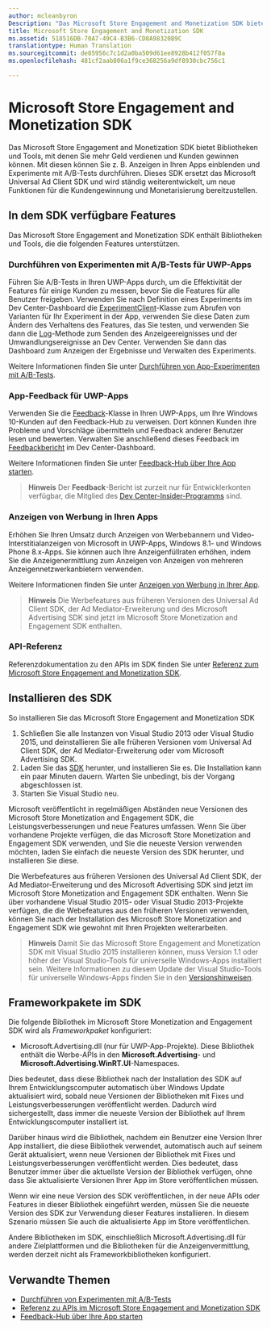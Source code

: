 ```yaml
---
author: mcleanbyron
Description: "Das Microsoft Store Engagement and Monetization SDK bietet Bibliotheken und Tools zum Hinzufügen von Features zu Ihren Apps, mit denen Sie mehr Geld verdienen und Kunden gewinnen können."
title: Microsoft Store Engagement and Monetization SDK
ms.assetid: 518516DB-70A7-49C4-B3B6-CD8A98320B9C
translationtype: Human Translation
ms.sourcegitcommit: de85956c7c1d2a0ba509d61ee8928b412f057f8a
ms.openlocfilehash: 481cf2aab806a1f9ce368256a9df8930cbc756c1

---
```


# Microsoft Store Engagement and Monetization SDK

Das Microsoft Store Engagement and Monetization SDK bietet Bibliotheken und Tools, mit denen Sie mehr Geld verdienen und Kunden gewinnen können. Mit diesen können Sie z. B. Anzeigen in Ihren Apps einblenden und Experimente mit A/B-Tests durchführen. Dieses SDK ersetzt das Microsoft Universal Ad Client SDK und wird ständig weiterentwickelt, um neue Funktionen für die Kundengewinnung und Monetarisierung bereitzustellen.


## In dem SDK verfügbare Features

Das Microsoft Store Engagement and Monetization SDK enthält Bibliotheken und Tools, die die folgenden Features unterstützen.

### Durchführen von Experimenten mit A/B-Tests für UWP-Apps

Führen Sie A/B-Tests in Ihren UWP-Apps durch, um die Effektivität der Features für einige Kunden zu messen, bevor Sie die Features für alle Benutzer freigeben. Verwenden Sie nach Definition eines Experiments im Dev Center-Dashboard die [ExperimentClient](https://msdn.microsoft.com/library/windows/apps/microsoft.services.store.engagement.experimentclient.aspx)-Klasse zum Abrufen von Varianten für Ihr Experiment in der App, verwenden Sie diese Daten zum Ändern des Verhaltens des Features, das Sie testen, und verwenden Sie dann die [Log](https://msdn.microsoft.com/library/windows/apps/microsoft.services.store.engagement.storeservicescustomevents.log.aspx)-Methode zum Senden des Anzeigeereignisses und der Umwandlungsereignisse an Dev Center. Verwenden Sie dann das Dashboard zum Anzeigen der Ergebnisse und Verwalten des Experiments.

Weitere Informationen finden Sie unter [Durchführen von App-Experimenten mit A/B-Tests](run-app-experiments-with-a-b-testing.md).

### App-Feedback für UWP-Apps

Verwenden Sie die [Feedback](https://msdn.microsoft.com/library/windows/apps/microsoft.services.store.engagement.feedback.aspx)-Klasse in Ihren UWP-Apps, um Ihre Windows 10-Kunden auf den Feedback-Hub zu verweisen. Dort können Kunden ihre Probleme und Vorschläge übermitteln und Feedback anderer Benutzer lesen und bewerten. Verwalten Sie anschließend dieses Feedback im [Feedbackbericht](../publish/feedback-report.md) im Dev Center-Dashboard.

Weitere Informationen finden Sie unter [Feedback-Hub über Ihre App starten](launch-feedback-hub-from-your-app.md).

>**Hinweis** Der **Feedback**-Bericht ist zurzeit nur für Entwicklerkonten verfügbar, die Mitglied des [Dev Center-Insider-Programms](../publish/dev-center-insider-program.md) sind.

### Anzeigen von Werbung in Ihren Apps

Erhöhen Sie Ihren Umsatz durch Anzeigen von Werbebannern und Video-Interstitialanzeigen von Microsoft in UWP-Apps, Windows 8.1- und Windows Phone 8.x-Apps. Sie können auch Ihre Anzeigenfüllraten erhöhen, indem Sie die Anzeigenermittlung zum Anzeigen von Anzeigen von mehreren Anzeigennetzwerkanbietern verwenden.

Weitere Informationen finden Sie unter [Anzeigen von Werbung in Ihrer App](display-ads-in-your-app.md).

>**Hinweis** Die Werbefeatures aus früheren Versionen des Universal Ad Client SDK, der Ad Mediator-Erweiterung und des Microsoft Advertising SDK sind jetzt im Microsoft Store Monetization and Engagement SDK enthalten.

### API-Referenz

Referenzdokumentation zu den APIs im SDK finden Sie unter [Referenz zum Microsoft Store Engagement and Monetization SDK](https://msdn.microsoft.com/library/windows/apps/mt691886.aspx).

## Installieren des SDK

So installieren Sie das Microsoft Store Engagement and Monetization SDK

1.  Schließen Sie alle Instanzen von Visual Studio 2013 oder Visual Studio 2015, und deinstallieren Sie alle früheren Versionen vom Universal Ad Client SDK, der Ad Mediator-Erweiterung oder vom Microsoft Advertising SDK.
2.  Laden Sie das [SDK](http://aka.ms/store-em-sdk) herunter, und installieren Sie es. Die Installation kann ein paar Minuten dauern. Warten Sie unbedingt, bis der Vorgang abgeschlossen ist.
3.  Starten Sie Visual Studio neu.

Microsoft veröffentlicht in regelmäßigen Abständen neue Versionen des Microsoft Store Monetization and Engagement SDK, die Leistungsverbesserungen und neue Features umfassen. Wenn Sie über vorhandene Projekte verfügen, die das Microsoft Store Monetization and Engagement SDK verwenden, und Sie die neueste Version verwenden möchten, laden Sie einfach die neueste Version des SDK herunter, und installieren Sie diese.

Die Werbefeatures aus früheren Versionen des Universal Ad Client SDK, der Ad Mediator-Erweiterung und des Microsoft Advertising SDK sind jetzt im Microsoft Store Monetization and Engagement SDK enthalten. Wenn Sie über vorhandene Visual Studio 2015- oder Visual Studio 2013-Projekte verfügen, die die Webefeatures aus den früheren Versionen verwenden, können Sie nach der Installation des Microsoft Store Monetization and Engagement SDK wie gewohnt mit Ihren Projekten weiterarbeiten.

>**Hinweis** Damit Sie das Microsoft Store Engagement and Monetization SDK mit Visual Studio 2015 installieren können, muss Version 1.1 oder höher der Visual Studio-Tools für universelle Windows-Apps installiert sein. Weitere Informationen zu diesem Update der Visual Studio-Tools für universelle Windows-Apps finden Sie in den [Versionshinweisen](http://go.microsoft.com/fwlink/?LinkID=624516).

## Frameworkpakete im SDK

Die folgende Bibliothek im Microsoft Store Monetization and Engagement SDK wird als *Frameworkpaket* konfiguriert:

* Microsoft.Advertising.dll (nur für UWP-App-Projekte). Diese Bibliothek enthält die Werbe-APIs in den **Microsoft.Advertising**- und **Microsoft.Advertising.WinRT.UI**-Namespaces.

Dies bedeutet, dass diese Bibliothek nach der Installation des SDK auf Ihrem Entwicklungscomputer automatisch über Windows Update aktualisiert wird, sobald neue Versionen der Bibliotheken mit Fixes und Leistungsverbesserungen veröffentlicht werden. Dadurch wird sichergestellt, dass immer die neueste Version der Bibliothek auf Ihrem Entwicklungscomputer installiert ist.

Darüber hinaus wird die Bibliothek, nachdem ein Benutzer eine Version Ihrer App installiert, die diese Bibliothek verwendet, automatisch auch auf seinem Gerät aktualisiert, wenn neue Versionen der Bibliothek mit Fixes und Leistungsverbesserungen veröffentlicht werden. Dies bedeutet, dass Benutzer immer über die aktuellste Version der Bibliothek verfügen, ohne dass Sie aktualisierte Versionen Ihrer App im Store veröffentlichen müssen.

Wenn wir eine neue Version des SDK veröffentlichen, in der neue APIs oder Features in dieser Bibliothek eingeführt werden, müssen Sie die neueste Version des SDK zur Verwendung dieser Features installieren. In diesem Szenario müssen Sie auch die aktualisierte App im Store veröffentlichen.

Andere Bibliotheken im SDK, einschließlich Microsoft.Advertising.dll für andere Zielplattformen und die Bibliotheken für die Anzeigenvermittlung, werden derzeit nicht als Frameworkbibliotheken konfiguriert.

## Verwandte Themen

* [Durchführen von Experimenten mit A/B-Tests](run-app-experiments-with-a-b-testing.md)
* [Referenz zu APIs im Microsoft Store Engagement and Monetization SDK](https://msdn.microsoft.com/library/windows/apps/mt691886.aspx)
* [Feedback-Hub über Ihre App starten](launch-feedback-hub-from-your-app.md)



<!--HONumber=Jun16_HO4-->


